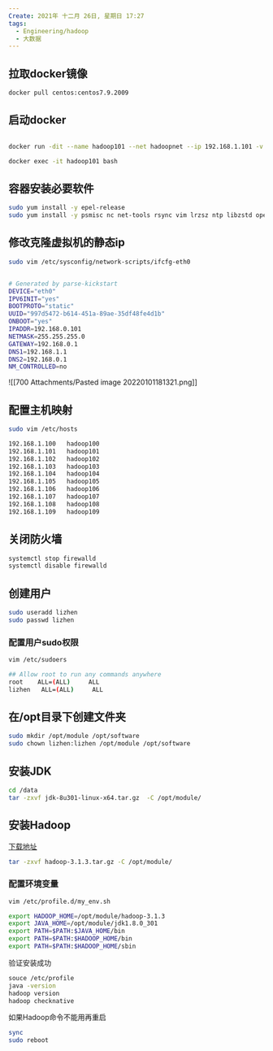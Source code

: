 ```yaml
---
Create: 2021年 十二月 26日, 星期日 17:27
tags: 
  - Engineering/hadoop
  - 大数据
---
```

## 拉取docker镜像
```bash
docker pull centos:centos7.9.2009
```

## 启动docker
```bash

docker run -dit --name hadoop101 --net hadoopnet --ip 192.168.1.101 -v /home/lizhen/data:/data centos:centos7.9.2009 /bin/bash

docker exec -it hadoop101 bash

```



## 容器安装必要软件
```bash
sudo yum install -y epel-release
sudo yum install -y psmisc nc net-tools rsync vim lrzsz ntp libzstd openssl-static tree iotop git wget

```
## 修改克隆虚拟机的静态ip
```bash
sudo vim /etc/sysconfig/network-scripts/ifcfg-eth0


# Generated by parse-kickstart
DEVICE="eth0"
IPV6INIT="yes"
BOOTPROTO="static"
UUID="997d5472-b614-451a-89ae-35df48fe4d1b"
ONBOOT="yes"
IPADDR=192.168.0.101
NETMASK=255.255.255.0
GATEWAY=192.168.0.1
DNS1=192.168.1.1
DNS2=192.168.0.1
NM_CONTROLLED=no

```
![[700 Attachments/Pasted image 20220101181321.png]]

## 配置主机映射
```bash
sudo vim /etc/hosts

192.168.1.100   hadoop100
192.168.1.101   hadoop101
192.168.1.102   hadoop102
192.168.1.103   hadoop103
192.168.1.104   hadoop104
192.168.1.105   hadoop105
192.168.1.106   hadoop106
192.168.1.107   hadoop107
192.168.1.108   hadoop108
192.168.1.109   hadoop109
```

## 关闭防火墙
```bash
systemctl stop firewalld
systemctl disable firewalld
```

## 创建用户
```bash
sudo useradd lizhen
sudo passwd lizhen
```

### 配置用户sudo权限
```bash
vim /etc/sudoers

## Allow root to run any commands anywhere
root    ALL=(ALL)     ALL
lizhen   ALL=(ALL)     ALL
```

## 在/opt目录下创建文件夹
```bash
sudo mkdir /opt/module /opt/software
sudo chown lizhen:lizhen /opt/module /opt/software
```


## 安装JDK
```bash
cd /data
tar -zxvf jdk-8u301-linux-x64.tar.gz  -C /opt/module/
```




## 安装Hadoop
[下载地址](https://archive.apache.org/dist/hadoop/common/hadoop-3.1.3/)
```bash
tar -zxvf hadoop-3.1.3.tar.gz -C /opt/module/
```

### 配置环境变量
```bash
vim /etc/profile.d/my_env.sh

export HADOOP_HOME=/opt/module/hadoop-3.1.3
export JAVA_HOME=/opt/module/jdk1.8.0_301
export PATH=$PATH:$JAVA_HOME/bin
export PATH=$PATH:$HADOOP_HOME/bin
export PATH=$PATH:$HADOOP_HOME/sbin
```
验证安装成功
```bash
souce /etc/profile
java -version
hadoop version
hadoop checknative
```
如果Hadoop命令不能用再重启
```bash
sync
sudo reboot
```




